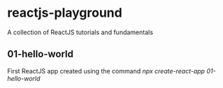# reactjs-playground
A collection of ReactJS tutorials and fundamentals

## 01-hello-world
First ReactJS app created using the command *npx create-react-app 01-hello-world*
